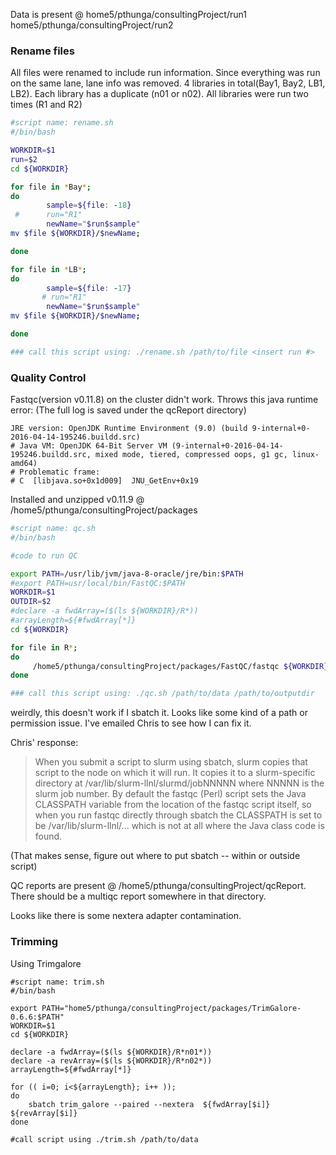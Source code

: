 Data is present @ home5/pthunga/consultingProject/run1 home5/pthunga/consultingProject/run2
### Rename files 

All files were renamed to include run information. Since everything was run on the same lane, lane info was removed. 
4 libraries in total(Bay1, Bay2, LB1, LB2). Each library has a duplicate (n01 or n02). All libraries were run two times (R1 and R2)

```bash
#script name: rename.sh
#/bin/bash

WORKDIR=$1
run=$2
cd ${WORKDIR}

for file in *Bay*;
do
        sample=${file: -18}
 #      run="R1"
        newName="$run$sample"
mv $file ${WORKDIR}/$newName;

done

for file in *LB*;
do
        sample=${file: -17}
       # run="R1"
        newName="$run$sample"
mv $file ${WORKDIR}/$newName;

done

### call this script using: ./rename.sh /path/to/file <insert run #>
```
### Quality Control

Fastqc(version v0.11.8) on the cluster didn't work. Throws this java runtime error: (The full log is saved under the qcReport directory)

```
JRE version: OpenJDK Runtime Environment (9.0) (build 9-internal+0-2016-04-14-195246.buildd.src)
# Java VM: OpenJDK 64-Bit Server VM (9-internal+0-2016-04-14-195246.buildd.src, mixed mode, tiered, compressed oops, g1 gc, linux-amd64)
# Problematic frame:
# C  [libjava.so+0x1d009]  JNU_GetEnv+0x19
 ```
 Installed and unzipped v0.11.9 @ /home5/pthunga/consultingProject/packages
 
 ```bash
#script name: qc.sh
#/bin/bash

#code to run QC

export PATH=/usr/lib/jvm/java-8-oracle/jre/bin:$PATH
#export PATH=usr/local/bin/FastQC:$PATH
WORKDIR=$1
OUTDIR=$2
#declare -a fwdArray=($(ls ${WORKDIR}/R*))
#arrayLength=${#fwdArray[*]}
cd ${WORKDIR}

for file in R*;
do
      /home5/pthunga/consultingProject/packages/FastQC/fastqc ${WORKDIR}/$file -o ${OUTDIR};
done

### call this script using: ./qc.sh /path/to/data /path/to/outputdir
 ```
 weirdly, this doesn't work if I sbatch it. Looks like some kind of a path or permission issue. I've emailed Chris to see how I can fix it. 
 
 Chris' response:
 >When you submit a script to slurm using sbatch, slurm copies that script to the node on which it will run. It copies it to a slurm-specific directory at /var/lib/slurm-llnl/slurmd/jobNNNNN where NNNNN is the slurm job number. By default the fastqc (Perl) script sets the Java CLASSPATH variable from the location of the fastqc script itself, so when you run fastqc directly through sbatch the CLASSPATH is set to be /var/lib/slurm-llnl/... which is not at all where the Java class code is found.
 
(That makes sense, figure out where to put sbatch -- within or outside script)

QC reports are present @ /home5/pthunga/consultingProject/qcReport. There should be a multiqc report somewhere in that directory. 

Looks like there is some nextera adapter contamination.

### Trimming

Using Trimgalore 
```
#script name: trim.sh
#/bin/bash

export PATH="home5/pthunga/consultingProject/packages/TrimGalore-0.6.6:$PATH"
WORKDIR=$1
cd ${WORKDIR}

declare -a fwdArray=($(ls ${WORKDIR}/R*n01*))
declare -a revArray=($(ls ${WORKDIR}/R*n02*))
arrayLength=${#fwdArray[*]}

for (( i=0; i<${arrayLength}; i++ ));
do
    sbatch trim_galore --paired --nextera  ${fwdArray[$i]} ${revArray[$i]}
done

#call script using ./trim.sh /path/to/data 
```


